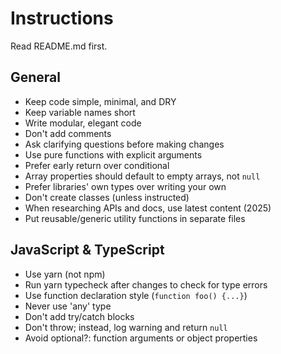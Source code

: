 # Instructions

Read README.md first.

## General

- Keep code simple, minimal, and DRY
- Keep variable names short
- Write modular, elegant code
- Don't add comments
- Ask clarifying questions before making changes
- Use pure functions with explicit arguments
- Prefer early return over conditional
- Array properties should default to empty arrays, not `null`
- Prefer libraries' own types over writing your own
- Don't create classes (unless instructed)
- When researching APIs and docs, use latest content (2025)
- Put reusable/generic utility functions in separate files

## JavaScript & TypeScript

- Use yarn (not npm)
- Run yarn typecheck after changes to check for type errors
- Use function declaration style (`function foo() {...}`)
- Never use 'any' type
- Don't add try/catch blocks
- Don't throw; instead, log warning and return `null`
- Avoid optional?: function arguments or object properties
